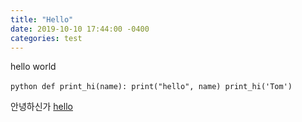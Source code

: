 ```yaml
---
title: "Hello"
date: 2019-10-10 17:44:00 -0400
categories: test
---
```


hello world



​```python
def print_hi(name):
  print("hello", name)
print_hi('Tom')
​```

안녕하신가 [hello]

[jekyll-docs]: https://jekyllrb.com/docs/home
[jekyll-gh]:   https://github.com/jekyll/jekyll
[jekyll-talk]: https://talk.jekyllrb.com/
[hello]: https://chinsun9.github.io/